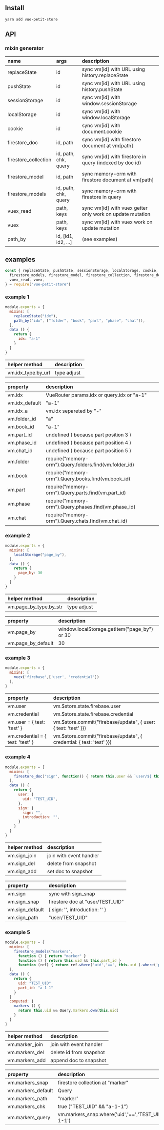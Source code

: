 ## Install

```shell
yarn add vue-petit-store
```

## API

### mixin generator

  name | args | description
  :-- | :-- | :--
  replaceState | id | sync vm[id] with URL using history.replaceState
  pushState | id | sync vm[id] with URL using history.pushState
  sessionStorage | id | sync vm[id] with window.sessionStorage
  localStorage | id | sync vm[id] with window.localStorage
  cookie | id | sync vm[id] with document.cookie
  firestore_doc | id, path | sync vm[id] with firestore document at vm[path]
  firestore_collection | id, path, chk, query | sync vm[id] with firestore in query (indexed by doc id)
  firestore_model | id, path | sync memory-orm with firestore document at vm[path]
  firestore_models | id, path, chk, query | sync memory-orm with firestore in query
  vuex_read | path, keys | sync vm[id] with vuex getter only work on update mutation
  vuex | path, keys | sync vm[id] with vuex work on update mutation
  path_by | id, [id1, id2, ...] | (see examples)


## examples

``` javascript
const { replaceState, pushState, sessionStorage, localStorage, cookie,
  firestore_models, firestore_model, firestore_collection, firestore_doc,
  vuex_read, vuex,
} = require("vue-petit-store")
```

### example 1
``` javascript
module.exports = {
  mixins: [
    replaceState("idx"),
    path_by("idx", ["folder", "book", "part", "phase", "chat"]),
  ],
  data () {
    return {
      idx: "a-1"
    }
  }
}
```

  helper method | description
  :-- | :--
  vm.idx_type.by_url | type adjust

  property | description
  :-- | :--
  vm.idx | VueRouter params.idx or query.idx or "a-1"
  vm.idx_default | "a-1"
  vm.idx_a | vm.idx separeted by "-"
  vm.folder_id | "a"
  vm.book_id   | "a-1"
  vm.part_id   | undefined ( because part position 3 )
  vm.phase_id  | undefined ( because part position 4 )
  vm.chat_id   | undefined ( because part position 5 )
  vm.folder | require("memory-orm").Query.folders.find(vm.folder_id)
  vm.book   | require("memory-orm").Query.books.find(vm.book_id)
  vm.part   | require("memory-orm").Query.parts.find(vm.part_id)
  vm.phase  | require("memory-orm").Query.phases.find(vm.phase_id)
  vm.chat   | require("memory-orm").Query.chats.find(vm.chat_id)

### example 2

``` javascript
module.exports = {
  mixins: [
    localStorage("page_by"),
  ],
  data () {
    return {
      page_by: 30
    }
  }
}
```

  helper method | description
  :-- | :--
  vm.page_by_type.by_str | type adjust

  property | description
  :-- | :--
  vm.page_by | window.localStorage.getItem("page_by") or 30
  vm.page_by_default | 30


### example 3

``` javascript
module.exports = {
  mixins: [
    vuex('firebase',['user', 'credential'])
  ],
}
```

  property | description
  :-- | :--
  vm.user | vm.$store.state.firebase.user
  vm.credential | vm.$store.state.firebase.credential
  vm.user = { test: 'test' } | vm.$store.commit("firebase/update", { user: { test: 'test' }})
  vm.credential = { test: 'test' } | vm.$store.commit("firebase/update", { credential: { test: 'test' }})


### example 4

``` javascript
module.exports = {
  mixins: [
    firestore_doc("sign", function() { return this.user && `user/${ this.user.uid }` })
  ],
  data () {
    return {
      user: {
        uid: "TEST_UID",
      },
      sign: {
        sign: "",
        introduction: "",
      }
    }
  }
}
```

  helper method | description
  :-- | :--
  vm.sign_join | join with event handler
  vm.sign_del | delete from snapshot
  vm.sign_add | set doc to snapshot

  property | description
  :-- | :--
  vm.sign | sync with sign_snap
  vm.sign_snap | firestore doc at "user/TEST_UID"
  vm.sign_default | { sign: '', introduction: '' }
  vm.sign_path | "user/TEST_UID"

### example 5

``` javascript
module.exports = {
  mixins: [
    firestore_models("markers",
      function () { return "marker" }
      function () { return this.uid && this.part_id }
      function (ref) { return ref.where('uid','==', this.uid ).where('part_id','==', this.part_id ) }
  ],
  data () {
    return {
      uid: "TEST_UID"
      part_id: "a-1-1"
    }
  }
  computed: {
    markers () {
      return this.uid && Query.markers.own(this.uid)
    }
  }
}
```

  helper method | description
  :-- | :--
  vm.marker_join | join with event handler
  vm.markers_del | delete id from snapshot
  vm.markers_add | append doc to snapshot

  property | description
  :-- | :--
  vm.markers_snap | firestore collection at "marker"
  vm.markers_default | Query
  vm.markers_path | "marker"
  vm.markers_chk | true ("TEST_UID" && "a-1-1")
  vm.markers_query | vm.markers_snap.where('uid','\=\=','TEST_UID').where('part_id','\=\=','a-1-1')

